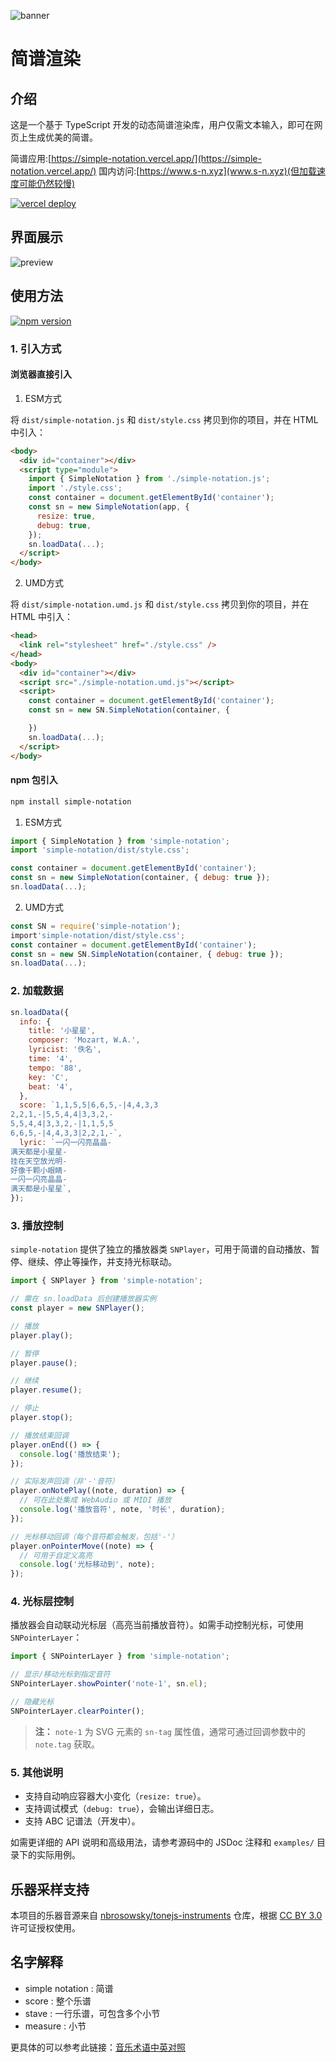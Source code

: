 ![banner](https://socialify.git.ci/Encaik/simple-notation/image?description=1&font=Jost&forks=1&issues=1&language=1&name=1&owner=1&pattern=Diagonal+Stripes&stargazers=1&theme=Light)

# 简谱渲染

## 介绍

这是一个基于 TypeScript 开发的动态简谱渲染库，用户仅需文本输入，即可在网页上生成优美的简谱。

简谱应用:[https://simple-notation.vercel.app/](https://simple-notation.vercel.app/)
国内访问:[https://www.s-n.xyz](www.s-n.xyz)(但加载速度可能仍然较慢)

[![vercel deploy](https://vercelbadge.vercel.app/api/encaik/simple-notation)](https://simple-notation.vercel.app/)

## 界面展示

![preview](/doc/img/preview.png)

## 使用方法

[![npm version](https://badge.fury.io/js/simple-notation.svg)](https://badge.fury.io/js/simple-notation)

### 1. 引入方式

#### 浏览器直接引入

1. ESM方式

将 `dist/simple-notation.js` 和 `dist/style.css` 拷贝到你的项目，并在 HTML 中引入：

```html
<body>
  <div id="container"></div>
  <script type="module">
    import { SimpleNotation } from './simple-notation.js';
    import './style.css';
    const container = document.getElementById('container');
    const sn = new SimpleNotation(app, {
      resize: true,
      debug: true,
    });
    sn.loadData(...);
  </script>
</body>
```

2. UMD方式

将 `dist/simple-notation.umd.js` 和 `dist/style.css` 拷贝到你的项目，并在 HTML 中引入：

```html
<head>
  <link rel="stylesheet" href="./style.css" />
</head>
<body>
  <div id="container"></div>
  <script src="./simple-notation.umd.js"></script>
  <script>
    const container = document.getElementById('container');
    const sn = new SN.SimpleNotation(container, {

    })
    sn.loadData(...);
  </script>
</body>
```

#### npm 包引入

```bash
npm install simple-notation
```

1. ESM方式

```js
import { SimpleNotation } from 'simple-notation';
import 'simple-notation/dist/style.css';

const container = document.getElementById('container');
const sn = new SimpleNotation(container, { debug: true });
sn.loadData(...);
```

2. UMD方式

```js
const SN = require('simple-notation');
import'simple-notation/dist/style.css';
const container = document.getElementById('container');
const sn = new SN.SimpleNotation(container, { debug: true });
sn.loadData(...);
```

### 2. 加载数据

```js
sn.loadData({
  info: {
    title: '小星星',
    composer: 'Mozart, W.A.',
    lyricist: '佚名',
    time: '4',
    tempo: '88',
    key: 'C',
    beat: '4',
  },
  score: `1,1,5,5|6,6,5,-|4,4,3,3
2,2,1,-|5,5,4,4|3,3,2,-
5,5,4,4|3,3,2,-|1,1,5,5
6,6,5,-|4,4,3,3|2,2,1,-`,
  lyric: `一闪一闪亮晶晶-
满天都是小星星-
挂在天空放光明-
好像千颗小眼睛-
一闪一闪亮晶晶-
满天都是小星星`,
});
```

### 3. 播放控制

`simple-notation` 提供了独立的播放器类 `SNPlayer`，可用于简谱的自动播放、暂停、继续、停止等操作，并支持光标联动。

```js
import { SNPlayer } from 'simple-notation';

// 需在 sn.loadData 后创建播放器实例
const player = new SNPlayer();

// 播放
player.play();

// 暂停
player.pause();

// 继续
player.resume();

// 停止
player.stop();

// 播放结束回调
player.onEnd(() => {
  console.log('播放结束');
});

// 实际发声回调（非'-'音符）
player.onNotePlay((note, duration) => {
  // 可在此处集成 WebAudio 或 MIDI 播放
  console.log('播放音符', note, '时长', duration);
});

// 光标移动回调（每个音符都会触发，包括'-'）
player.onPointerMove((note) => {
  // 可用于自定义高亮
  console.log('光标移动到', note);
});
```

### 4. 光标层控制

播放器会自动联动光标层（高亮当前播放音符）。如需手动控制光标，可使用 `SNPointerLayer`：

```js
import { SNPointerLayer } from 'simple-notation';

// 显示/移动光标到指定音符
SNPointerLayer.showPointer('note-1', sn.el);

// 隐藏光标
SNPointerLayer.clearPointer();
```

> **注：** `note-1` 为 SVG 元素的 `sn-tag` 属性值，通常可通过回调参数中的 `note.tag` 获取。

### 5. 其他说明

- 支持自动响应容器大小变化（`resize: true`）。
- 支持调试模式（`debug: true`），会输出详细日志。
- 支持 ABC 记谱法（开发中）。

如需更详细的 API 说明和高级用法，请参考源码中的 JSDoc 注释和 `examples/` 目录下的实际用例。

## 乐器采样支持

本项目的乐器音源来自 [nbrosowsky/tonejs-instruments](https://github.com/nbrosowsky/tonejs-instruments) 仓库，根据 [CC BY 3.0](https://creativecommons.org/licenses/by/3.0/) 许可证授权使用。

## 名字解释

- simple notation : 简谱
- score : 整个乐谱
- stave : 一行乐谱，可包含多个小节
- measure : 小节

更具体的可以参考此链接：[音乐术语中英对照](https://www.cnblogs.com/Stareven233/p/15755596.html)
